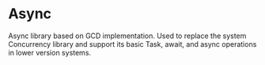 # Async
Async library based on GCD implementation. Used to replace the system Concurrency library and support its basic Task, await, and async operations in lower version systems.
